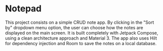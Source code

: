 # Notepad

This project consists on a simple CRUD note app. By clicking in the "Sort by" dropdown menu option, the user can choose how the notes are displayed on the main screen.
It is built completely with Jetpack Compose, using a clean architecture approach and Material 3.
The app also uses Hilt for dependency injection and Room to save the notes on a local database.
